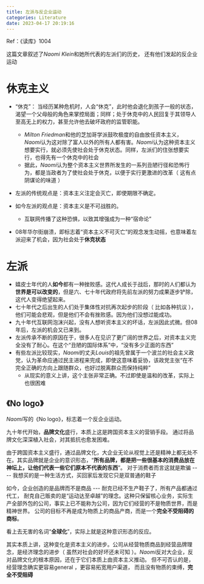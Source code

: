 ```yaml
---
title: 左派与反企业运动
categories: Literature
date: 2023-04-17 20:19:16
---
```



Ref：《读库》1004

这篇文章叙述了*Naomi Klein*和她所代表的左派们的历史， 还有他们发起的反企业运动

<!--more-->

# 休克主义

* “休克”： 当经历某种危机时，人会“休克”，此时他会退化到孩子一般的状态，渴望一个父母般的角色来掌控局面；同样；处于休克中的人民回复于其领导人至高无上的权力，甚至允许他去破坏政府的监管职能。
  * *Milton Friedman*和他的芝加哥学派鼓吹极度的自由放任资本主义，*Naomi*认为这对除了富人以外的所有人都有害。*Naomi*认为这种资本主义想要实行，就必须先使社会处于休克状态。同样，左派们的住张想要实行，也得先有一个休克中的社会 
  * 据此，*Naomi*认为整个资本主义世界所发生的一系列丑陋行径和恐怖行为，都是当政者为了使社会处于休克，以便于实行更激进的改革（ 这有点阴谋论的味道 ）

* 左派的传统观点是：资本主义注定会灭亡，即使期限不确定。
* 如今左派的观点是：资本主义是不可战胜的。 
  * 互联网传播了这种恐惧，以致其增强成为一种“宿命论”
* 08年华尔街崩溃，即标志着“资本主义不可灭亡”的观念发生动摇，也意味着左派迎来了机会，因为社会处于**休克状态**

# 左派

* 嬉皮士年代的人**如今**都有一种挫败感。这代人成长于战后，那时的人们都认为**世界是可以改变的**，但是六、七十年代政府将先前左派的努力成果逐步铲除，这代人变得绝望起来。
* 七十年代之后出生的人们处于集体性对抗再次起步的阶段（ 比如各种抗议 ），他们可能会悲观，但是他们不会有挫败感。因为他们没想过能成功。
* 九十年代互联网泡沫兴起，没有人想听资本主义的坏话，左派因此式微。但08年后，左派的机会又已来到。
* 左派传承不断的原因在于，很多人在见识了更广阔的世界之后，对资本主义完全没有了耐心。在这个“丑陋的国际体系”中，“没有多少正面的东西”
* 有些左派比较现实，*Naomi*的丈夫*Louis*的祖先曾属于一个波兰的社会主义政党，认为革命应通过民主进程来完成，即使这意味着妥协，该政党主张“在不完全正确的方向上跟随群众，也好过脱离群众而保持纯粹”
  * 从现实的意义上讲，这个主张非常正确。不过即使是温和的改革，实际上也很困难



## 《No logo》

*Naomi*写的《No logo》，标志着一个反企业运动。

九十年代开始，**品牌文化**盛行，本质上这是跨国资本主义的营销手段。 通过将品牌文化深深植入社会，对其抵抗也愈发困难。

由于跨国资本主义盛行，通过品牌文化，大企业无论从视觉上还是精神上都无处不在。其实品牌就是企业的意识形态，“**所有品牌，都是把一些很基本的消费品放在神坛上，让他们代表一些它们原本不代表的东西**”。 对于消费者而言这就是欺骗 ---- 我想买的是一种生活方式，买回家后发现它只是双普通的鞋子

如今，企业创造的是品牌而不是商品 --- 耐克已经不生产鞋子了，所有产品都通过代工， 耐克自己贩卖的是“运动达至卓越”的理念。这种只保留核心业务，实际生产全部外包的公司，事实上已不能称为公司，因为它们经营的不是物质世界，而是精神世界。 公司的目标不再是成为物质上的商品产商，而是一个**完全不受阻碍的商标**。

看上去无害的名词“**全球化**”，实际上就是这种意识形态的反应。

其实本质上讲，这种变化是资本主义的进步。公司从经营物质商品到经营品牌理念，是经济理念的进步（ 虽然对社会的好坏还未可知 ）。*Naomi*反对大企业，反对品牌文化的根本原因，还在于它们本质上由资本主义推动。 但不可否认的是，经营理念确实更容易general ，更容易拓宽用户渠道， 而且没有物质的束缚，**完全不受阻碍**